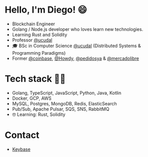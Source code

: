 # Hello, I'm Diego! 😄
- Blockchain Engineer
- Golang / Node.js developer who loves learn new technologies.
- Learning Rust and Solidity
- Professor [@ucudal](https://github.com/ucudal)
- 🎓 BSc in Computer Science [@ucudal](https://github.com/ucudal) (Distributed Systems & Programming Paradigms)
- Former [@coinbase](https://github.com/coinbase), [@Howdy](https://github.com/austin-software), [@pedidosya](https://github.com/pedidosya) & [@mercadolibre](https://github.com/mercadolibre)


# Tech stack 👨‍💻
- Golang, TypeScript, JavaScript, Python, Java, Kotlin
- Docker, GCP, AWS
- MySQL, Postgres, MongoDB, Redis, ElasticSearch
- Pub/Sub, Apache Pulsar, SQS, SNS, RabbitMQ
- 🤓 Learning: Rust, Solidity

# Contact
- [Keybase](https://keybase.io/dimartiro)
